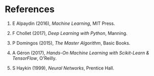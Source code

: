 # References

1. E Alpaydin (2016), *Machine Learning*, MIT Press.

2. F Chollet (2017), *Deep Learning with Python*, Manning.

3. P Domingos (2015), *The Master Algorithm*, Basic Books.

4. A Géron (2017), *Hands-On Machine Learning with Scikit-Learn & TensorFlow*, O'Reilly.

5. S Haykin (1999), *Neural Networks*, Prentice Hall.
